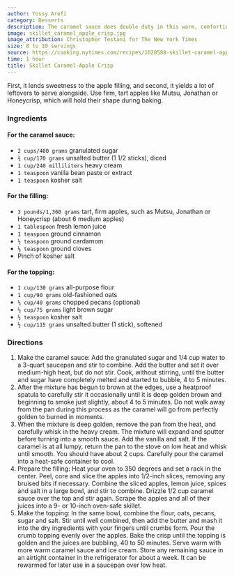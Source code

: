 ```yaml
---
author: Yossy Arefi
category: Desserts
description: The caramel sauce does double duty in this warm, comforting crisp.
image: skillet_caramel_apple_crisp.jpg
image_attribution: Christopher Testani for The New York Times
size: 8 to 10 servings
source: https://cooking.nytimes.com/recipes/1020588-skillet-caramel-apple-crisp
time: 1 hour
title: Skillet Caramel-Apple Crisp
---
```


First, it lends sweetness to the apple filling, and second, it yields a lot of leftovers to serve alongside. Use firm, tart apples like Mutsu, Jonathan or Honeycrisp, which will hold their shape during baking.

### Ingredients

#### For the caramel sauce:

* `2 cups/400 grams` granulated sugar
* `¾ cup/170 grams` unsalted butter (1 1/2 sticks), diced
* `1 cup/240 milliliters` heavy cream
* `1 teaspoon` vanilla bean paste or extract
* `1 teaspoon` kosher salt

#### For the filling:

* `3 pounds/1,360 grams` tart, firm apples, such as Mutsu, Jonathan or Honeycrisp (about 6 medium apples)
* `1 tablespoon` fresh lemon juice
* `1 teaspoon` ground cinnamon
* `½ teaspoon` ground cardamom
* `⅛ teaspoon` ground cloves
* Pinch of kosher salt

#### For the topping:

* `1 cup/130 grams` all-purpose flour
* `1 cup/90 grams` old-fashioned oats
* `⅓ cup/40 grams` chopped pecans (optional)
* `⅓ cup/75 grams` light brown sugar
* `½ teaspoon` kosher salt
* `½ cup/115 grams` unsalted butter (1 stick), softened

### Directions

1. Make the caramel sauce: Add the granulated sugar and 1/4 cup water to a 3-quart saucepan and stir to combine. Add the butter and set it over medium-high heat, but do not stir. Cook, without stirring, until the butter and sugar have completely melted and started to bubble, 4 to 5 minutes.
2. After the mixture has begun to brown at the edges, use a heatproof spatula to carefully stir it occasionally until it is deep golden brown and beginning to smoke just slightly, about 4 to 5 minutes. Do not walk away from the pan during this process as the caramel will go from perfectly golden to burned in moments.
3. When the mixture is deep golden, remove the pan from the heat, and carefully whisk in the heavy cream. The mixture will expand and sputter before turning into a smooth sauce. Add the vanilla and salt. If the caramel is at all lumpy, return the pan to the stove on low heat and whisk until smooth. You should have about 2 cups. Carefully pour the caramel into a heat-safe container to cool.
4. Prepare the filling: Heat your oven to 350 degrees and set a rack in the center. Peel, core and slice the apples into 1/2-inch slices, removing any bruised bits if necessary. Combine the sliced apples, lemon juice, spices and salt in a large bowl, and stir to combine. Drizzle 1/2 cup caramel sauce over the top and stir again. Scrape the apples and all of their juices into a 9- or 10-inch oven-safe skillet.
5. Make the topping: In the same bowl, combine the flour, oats, pecans, sugar and salt. Stir until well combined, then add the butter and mash it into the dry ingredients with your fingers until crumbs form. Pour the crumb topping evenly over the apples. Bake the crisp until the topping is golden and the juices are bubbling, 40 to 50 minutes. Serve warm with more warm caramel sauce and ice cream. Store any remaining sauce in an airtight container in the refrigerator for about a week. It can be rewarmed for later use in a saucepan over low heat.